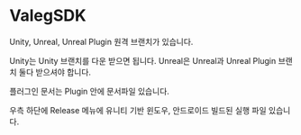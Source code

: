 # ValegSDK

Unity, Unreal, Unreal Plugin 원격 브랜치가 있습니다.

Unity는 Unity 브랜치를 다운 받으면 됩니다.
Unreal은 Unreal과 Unreal Plugin 브랜치 둘다 받으셔야 합니다.

플러그인 문서는 Plugin 안에 문서파일 있습니다.

우측 하단에 Release 메뉴에 유니티 기반 윈도우, 안드로이드 빌드된 실행 파일 있습니다.
